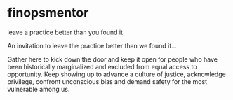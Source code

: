 # finopsmentor
leave a practice better than you found it

An invitation to leave the practice better than we found it...  

Gather here to kick down the door and keep it open for people who have been historically marginalized and excluded from equal access to opportunity.
Keep showing up to advance a culture of justice, acknowledge privilege, confront unconscious bias and demand safety for the most vulnerable among us.